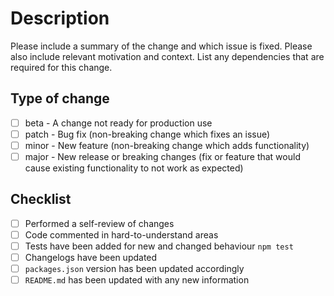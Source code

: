 # Description

Please include a summary of the change and which issue is fixed. Please also include relevant motivation and context. List any dependencies that are required for this change.

## Type of change

- [ ] beta - A change not ready for production use
- [ ] patch - Bug fix (non-breaking change which fixes an issue)
- [ ] minor - New feature (non-breaking change which adds functionality)
- [ ] major - New release or breaking changes (fix or feature that would cause existing functionality to not work as expected)

## Checklist

- [ ] Performed a self-review of changes
- [ ] Code commented in hard-to-understand areas
- [ ] Tests have been added for new and changed behaviour `npm test`
- [ ] Changelogs have been updated
- [ ] `packages.json` version has been updated accordingly
- [ ] `README.md` has been updated with any new information
